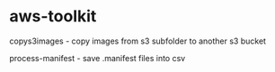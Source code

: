 # aws-toolkit

copys3images - copy images from s3 subfolder to another s3 bucket

process-manifest - save .manifest files into csv
